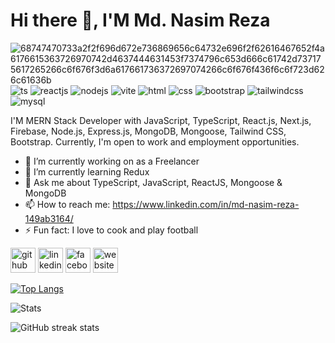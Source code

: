 # Hi there 👋, I'M Md. Nasim Reza

![68747470733a2f2f696d672e736869656c64732e696f2f62616467652f4a6176615363726970742d4637444631453f7374796c653d666c61742d737175617265266c6f676f3d6a617661736372697074266c6f676f436f6c6f723d626c61636b](https://github.com/nasimit2020/nasimit2020/assets/61214781/39777689-5b2d-4815-87c5-33bd09961ad6) ![ts](https://github.com/nasimit2020/nasimit2020/assets/61214781/77b4e5fc-0152-4e55-90e5-911c6a2ece41) ![reactjs](https://github.com/nasimit2020/nasimit2020/assets/61214781/bfb03a37-58bf-421a-ad95-6befee82402b) ![nodejs](https://github.com/nasimit2020/nasimit2020/assets/61214781/fe5d8c9a-42fb-4e80-a7b8-92223c1e1695) ![vite](https://github.com/nasimit2020/nasimit2020/assets/61214781/af5c9181-2f87-488f-b77a-e0b0221dddcb) ![html](https://github.com/nasimit2020/nasimit2020/assets/61214781/72861951-40b6-46c2-b8ae-28d2f29023b2) ![css](https://github.com/nasimit2020/nasimit2020/assets/61214781/fbd582a3-bdb1-44e4-9607-7b94cf3075d8) ![bootstrap](https://github.com/nasimit2020/nasimit2020/assets/61214781/a87d1493-e06d-4221-9a0f-1950dc743d58) ![tailwindcss](https://github.com/nasimit2020/nasimit2020/assets/61214781/a8d7e272-dfd7-4790-b770-6665102fe753) ![mysql](https://github.com/nasimit2020/nasimit2020/assets/61214781/11a2fc32-c577-4ad1-89ac-a03ba97acc09)

I'M MERN Stack Developer with JavaScript, TypeScript, React.js, Next.js, Firebase, Node.js, Express.js, MongoDB, Mongoose, Tailwind CSS, Bootstrap. Currently, I'm open to work and employment opportunities.

- 🔭 I’m currently working on as a Freelancer 
- 🌱 I’m currently learning Redux 
- 💬 Ask me about TypeScript, JavaScript, ReactJS, Mongoose & MongoDB 
- 📫 How to reach me: https://www.linkedin.com/in/md-nasim-reza-149ab3164/ 
- ⚡ Fun fact: I love to cook and play football 


[<img src='https://cdn.jsdelivr.net/npm/simple-icons@3.0.1/icons/github.svg' alt='github' height='40'>](https://github.com/nasimit2020)  [<img src='https://cdn.jsdelivr.net/npm/simple-icons@3.0.1/icons/linkedin.svg' alt='linkedin' height='40'>](https://www.linkedin.com/in/https://www.linkedin.com/in/md-nasim-reza-149ab3164//)  [<img src='https://cdn.jsdelivr.net/npm/simple-icons@3.0.1/icons/facebook.svg' alt='facebook' height='40'>](https://www.facebook.com/https://www.facebook.com/nasim.reza.589/)  [<img src='https://cdn.jsdelivr.net/npm/simple-icons@3.0.1/icons/icloud.svg' alt='website' height='40'>](https://nasimreza.netlify.app)  

[![Top Langs](https://github-readme-stats.vercel.app/api/top-langs/?username=nasimit2020)](https://github.com/anuraghazra/github-readme-stats)

![Stats](https://github-readme-stats.vercel.app/api?username=anuraghazra&show_icons=true&theme=tokyonight)

![GitHub streak stats](https://streak-stats.demolab.com/?user=nasimit2020)  















<!--
**nasimit2020/nasimit2020** is a ✨ _special_ ✨ repository because its `README.md` (this file) appears on your GitHub profile.

Here are some ideas to get you started:

- 🔭 I’m currently working on ...
- 🌱 I’m currently learning ...
- 👯 I’m looking to collaborate on ...
- 🤔 I’m looking for help with ...
- 💬 Ask me about ...
- 📫 How to reach me: ...
- 😄 Pronouns: ...
- ⚡ Fun fact: ...
-->
